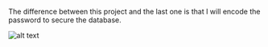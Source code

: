 The difference between this project and the last one is that I will encode the password to secure the database.

![alt text](https://github.com/alexispinson/backend_ca2/readmesrc/selecteuser.jpg?raw=true)
